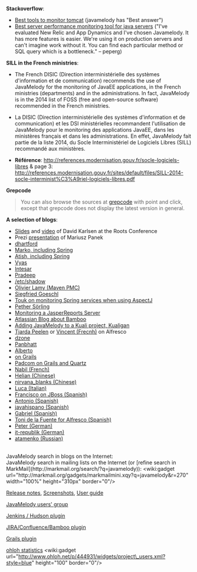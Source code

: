 **Stackoverflow**:
  * [Best tools to monitor tomcat](http://stackoverflow.com/questions/242958/best-tools-to-monitor-tomcat) (javamelody has "Best answer")
  * [Best server performance monitoring tool for java servers](http://stackoverflow.com/questions/130067/best-server-performance-monitoring-tool-for-java-servers) ("I've evaluated New Relic and App Dynamics and I've chosen Javamelody. It has more features is easier. We're using it on production servers and can't imagine work without it. You can find each particular method or SQL query which is a bottleneck." – peperg)

**SILL in the French ministries**:
  * The French DISIC (Direction interministérielle des systèmes d'information et de communication) recommends the use of JavaMelody for the monitoring of JavaEE applications, in the French ministries (departments) and in the administrations. In fact, JavaMelody is in the 2014 list of FOSS (free and open-source software) recommended in the French ministries.

  * La DISIC (Direction interministérielle des systèmes d'information et de communication) et les DSI ministérielles recommandent l'utilisation de JavaMelody pour le monitoring des applications JavaEE, dans les ministères français et dans les administrations. En effet, JavaMelody fait partie de la liste 2014, du Socle Interministériel de Logiciels Libres (SILL) recommandé aux ministères.

  * **Référence**: http://references.modernisation.gouv.fr/socle-logiciels-libres & page 3: http://references.modernisation.gouv.fr/sites/default/files/SILL-2014-socle-interminist%C3%A9riel-logiciels-libres.pdf

**Grepcode**
> You can also browse the sources at [grepcode](http://grepcode.com/file/repo1.maven.org/maven2/net.bull.javamelody/javamelody-core/1.54.0/net/bull/javamelody/MonitoringFilter.java) with point and click, except that grepcode does not display the latest version in general.

**A selection of blogs**:
  * [Slides](http://www.slideshare.net/djkarlsen/significance-of-metrics) and [video](http://vimeo.com/channels/rootsconf#24706626) of David Karlsen at the Roots Conference
  * Prezi [presentation](http://prezi.com/bly_kbfggbky/javamelody/) of Mariusz Panek
  * [dhartford](http://dhartford.blogspot.com/2011/02/javamelody-performance-usage-statistics.html)
  * [Marko, including Spring](http://ruleoftech.com/2013/monitoring-java-ee-application-with-javamelody)
  * [Atish, including Spring](http://bits.hugeinc.com/?p=503)
  * [Vyas](http://ejvyas.blogspot.com/2009/12/java-melody-monitoring-of-javaee.html)
  * [Intesar](http://mdshannan1.blogspot.com/2011/09/use-java-melody-to-see-into-production.html)
  * [Pradeep](http://pradeepjanakiraman.wordpress.com/2010/02/04/java-melody-pretty-cool/)
  * [/etc/shadow](http://etcshadow.wordpress.com/2010/09/03/java-melody/)
  * [Olivier Lamy (Maven PMC)](http://olamy.blogspot.com/2009/11/using-javamelody-in-your-application.html)
  * [Siegfried Goeschl](http://people.apache.org/~sgoeschl/blog/posts/javamelody/using-java-melody/)
  * [Touk on monitoring Spring services when using AspectJ](http://touk.pl/blog/2011/03/07/javamelody-spring-and-aspectj/)
  * [Pether Sörling](http://sourceforge.net/apps/wordpress/cia/2010/03/04/javamelody-for-chilled-application-monitoring/)
  * [Monitoring a JasperReports Server](http://community.jaspersoft.com/wiki/javamelody-monitoring-tool)
  * [Atlassian Blog about Bamboo](https://blogs.atlassian.com/2013/07/bamboo-top-5-plugins/)
  * [Adding JavaMelody to a Kuali project, Kualigan](http://kualigan.blogspot.com/2012/02/adding-java-melody-to-kuali-project.html)
  * [Tjarda Peelen](http://tpeelen.wordpress.com/2012/12/12/alfresco-monitoring-with-javamelody/) or [Vincent (Frecnh)](http://desaille.fr/alfresco-4-2f-monitoring-avec-javamelody/) on Alfresco
  * [dzone](http://www.dzone.com/links/rss/javamelody_1150_released.html)
  * [Panbhatt](http://panbhatt.blogspot.com/2011/01/monitoring-your-server-java.html)
  * [Alberto](http://looking4q.blogspot.com/2011/01/monitorize-your-own-applications-with.html)
  * [on Grails](http://www.grails.co.il/archives/22)
  * [Padcom on Grails and Quartz](http://padcom13.blogspot.com/2010/11/grails-quartz-and-javamelody.html)
  * [Nabil (French)](http://nabilbenyoussef.blogspot.com/2011/02/monitoring-javamelody.html)
  * [Helian (Chinese)](http://helian.javaeye.com/blog/548476)
  * [nirvana\_blanks (Chinese)](http://nirvana-blanks.javaeye.com/blog/809629)
  * [Luca (Italian)](http://www.ilsitodiluca.it/2010/07/26/javamelody-un-utile-strumento-di-monitoraggio-delle-webapp-java/)
  * [Francisco on JBoss (Spanish)](http://blog.neodoo.es/2014/04/22/monitorizando-una-aplicacion-java-con-javamelody-en-jboss-eap-6-2/)
  * [Antonio (Spanish)](http://blog.klicap.es/archives/175)
  * [javahispano (Spanish)](http://www.javahispano.org/contenidos/es/javamelody__solucion_opensource_para_monitorizar_aplicaciones_java_ee/)
  * [Gabriel (Spanish)](http://tecnoculture.wordpress.com/2011/03/01/java-melody/)
  * [Toni de la Fuente for Alfresco (Spanish)](http://blyx.com/2010/09/13/monitoring-alfresco-con-javamelody/)
  * [Peter (German)](http://psm-blog.blogspot.com/2009/11/monitoring-von-jee-anwedungen.html)
  * [it-republik (German)](http://it-republik.de/jaxenter/news/Java-EE-App-Server-ueberwachen-mit-JavaMelody-055352.html)
  * [atamenko (Russian)](http://atamanenko.blogspot.com/2010/02/grails.html)

<br />
JavaMelody search in blogs on the Internet:
<wiki:gadget url="http://google-code-feed-gadget.googlecode.com/svn/trunk/gadget.xml" up\_feeds="http://blogsearch.google.com/blogsearch\_feeds?q=javamelody&prmdo=1&output=rss" width="100%" height="260px" border="0"/>

<br />
JavaMelody search in mailing lists on the Internet (or [refine search in MarkMail](http://markmail.org/search/?q=javamelody)):
&lt;wiki:gadget url="http://markmail.org/gadgets/markmailmini.xqy?q=javamelody&r=270" width="100%" height="310px" border="0"/&gt;

[Release notes](ReleaseNotes.md), [Screenshots](Screenshots.md), [User guide](UserGuide.md)

[JavaMelody users' group](http://groups.google.com/group/javamelody)

[Jenkins / Hudson plugin](http://wiki.jenkins-ci.org/display/HUDSON/Monitoring)

[JIRA/Confluence/Bamboo plugin](https://plugins.atlassian.com/plugins/net.bull.javamelody)

[Grails plugin](http://www.grails.org/plugin/grails-melody)

[ohloh statistics](https://www.ohloh.net/p/javamelody) &lt;wiki:gadget url="http://www.ohloh.net/p/444931/widgets/project\_users.xml?style=blue" height="100" border="0"/&gt;